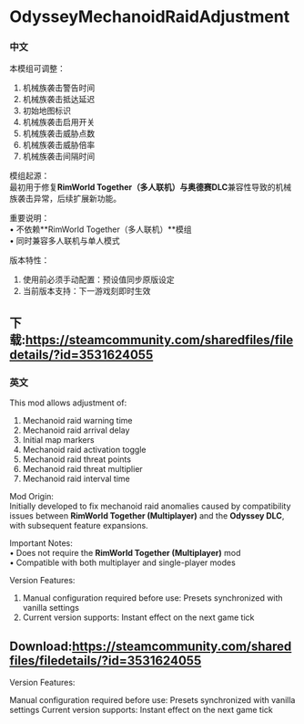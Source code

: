 # OdysseyMechanoidRaidAdjustment
### 中文  
本模组可调整：  
1. 机械族袭击警告时间  
2. 机械族袭击抵达延迟  
3. 初始地图标识  
4. 机械族袭击启用开关  
5. 机械族袭击威胁点数  
6. 机械族袭击威胁倍率  
7. 机械族袭击间隔时间  

模组起源：  
最初用于修复**RimWorld Together（多人联机）**与**奥德赛DLC**兼容性导致的机械族袭击异常，后续扩展新功能。  

重要说明：  
• 不依赖**RimWorld Together（多人联机）**模组  
• 同时兼容多人联机与单人模式  

版本特性：  
1. 使用前必须手动配置：预设值同步原版设定  
2. 当前版本支持：下一游戏刻即时生效  

下载:https://steamcommunity.com/sharedfiles/filedetails/?id=3531624055
---

### 英文
This mod allows adjustment of:  
1. Mechanoid raid warning time  
2. Mechanoid raid arrival delay  
3. Initial map markers  
4. Mechanoid raid activation toggle  
5. Mechanoid raid threat points  
6. Mechanoid raid threat multiplier  
7. Mechanoid raid interval time  

Mod Origin:  
Initially developed to fix mechanoid raid anomalies caused by compatibility issues between **RimWorld Together (Multiplayer)** and the **Odyssey DLC**, with subsequent feature expansions.  

Important Notes:  
• Does not require the **RimWorld Together (Multiplayer)** mod  
• Compatible with both multiplayer and single-player modes  

Version Features:  
1. Manual configuration required before use: Presets synchronized with vanilla settings  
2. Current version supports: Instant effect on the next game tick  

Download:https://steamcommunity.com/sharedfiles/filedetails/?id=3531624055
---

Version Features:

Manual configuration required before use: Presets synchronized with vanilla settings
Current version supports: Instant effect on the next game tick
